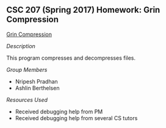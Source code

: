 ## CSC 207 (Spring 2017) Homework: Grin Compression

[Grin
Compression](http://www.cs.grinnell.edu/~osera/courses/csc207/17sp/homeworks/grin-compression.html)

*Description*

This program compresses and decompresses files.

*Group Members*

* Nripesh Pradhan
* Ashlin Berthelsen

*Resources Used*

* Received debugging help from PM
* Received debugging help from several CS tutors
